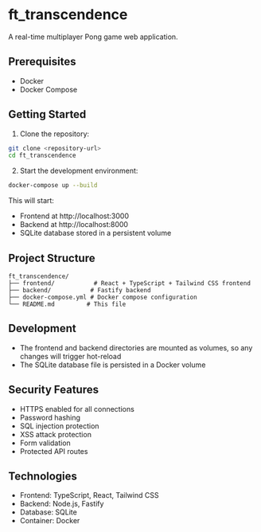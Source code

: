# ft_transcendence

A real-time multiplayer Pong game web application.

## Prerequisites

- Docker
- Docker Compose

## Getting Started

1. Clone the repository:
```bash
git clone <repository-url>
cd ft_transcendence
```

2. Start the development environment:
```bash
docker-compose up --build
```

This will start:
- Frontend at http://localhost:3000
- Backend at http://localhost:8000
- SQLite database stored in a persistent volume

## Project Structure

```
ft_transcendence/
├── frontend/           # React + TypeScript + Tailwind CSS frontend
├── backend/           # Fastify backend
├── docker-compose.yml # Docker compose configuration
└── README.md         # This file
```

## Development

- The frontend and backend directories are mounted as volumes, so any changes will trigger hot-reload
- The SQLite database file is persisted in a Docker volume

## Security Features

- HTTPS enabled for all connections
- Password hashing
- SQL injection protection
- XSS attack protection
- Form validation
- Protected API routes

## Technologies

- Frontend: TypeScript, React, Tailwind CSS
- Backend: Node.js, Fastify
- Database: SQLite
- Container: Docker 